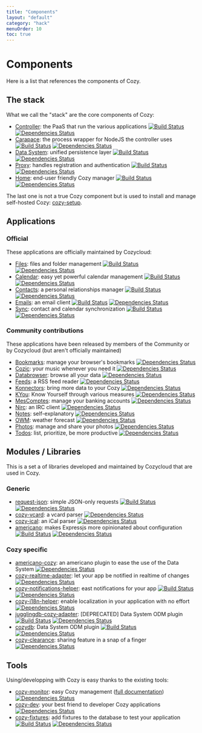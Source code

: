 ```yaml
---
title: "Components"
layout: "default"
category: "hack"
menuOrder: 10
toc: true
---
```


# Components

Here is a list that references the components of Cozy.

## The stack
What we call the "stack" are the core components of Cozy:

* [Controller](https://github.com/cozy/cozy-controller): the PaaS that run the various applications [![Build Status](https://travis-ci.org/cozy/cozy-controller.png?branch=master)](https://travis-ci.org/cozy/cozy-controller) [![Dependencies Status](https://david-dm.org/cozy/cozy-controller.png)](https://david-dm.org/cozy/cozy-controller)
* [Carapace](https://github.com/cozy/cozy-controller-carapace): the process wrapper for NodeJS the controller uses [![Build Status](https://travis-ci.org/cozy/cozy-controller-carapace.png?branch=master)](https://travis-ci.org/cozy/cozy-controller-carapace) [![Dependencies Status](https://david-dm.org/cozy/cozy-controller-carapace.png)](https://david-dm.org/cozy/cozy-controller-carapace)
* [Data System](https://github.com/cozy/cozy-data-system): unified persistence layer [![Build Status](https://travis-ci.org/cozy/cozy-data-system.png?branch=master)](https://travis-ci.org/cozy/cozy-data-system) [![Dependencies Status](https://david-dm.org/cozy/cozy-data-system.png)](https://david-dm.org/cozy/cozy-data-system)
* [Proxy](https://github.com/cozy/cozy-proxy): handles registration and authentication [![Build Status](https://travis-ci.org/cozy/cozy-proxy.png?branch=master)](https://travis-ci.org/cozy/cozy-proxy) [![Dependencies Status](https://david-dm.org/cozy/cozy-proxy.png)](https://david-dm.org/cozy/cozy-proxy)
* [Home](https://github.com/cozy/cozy-home): end-user friendly Cozy manager [![Build Status](https://travis-ci.org/cozy/cozy-home.png?branch=master)](https://travis-ci.org/cozy/cozy-home) [![Dependencies Status](https://david-dm.org/cozy/cozy-home.png)](https://david-dm.org/cozy/cozy-home)

The last one is not a true Cozy component but is used to install and manage self-hosted Cozy: [cozy-setup](https://github.com/cozy/cozy-setup).

## Applications

### Official
These applications are officially maintained by Cozycloud:

* [Files](https://github.com/cozy/cozy-files): files and folder management [![Build Status](https://travis-ci.org/cozy/cozy-files.png?branch=master)](https://travis-ci.org/cozy/cozy-files) [![Dependencies Status](https://david-dm.org/cozy/cozy-files.png)](https://david-dm.org/cozy/cozy-files)
* [Calendar](https://github.com/cozy/cozy-calendar): easy yet powerful calendar management [![Build Status](https://travis-ci.org/cozy/cozy-calendar.png?branch=master)](https://travis-ci.org/cozy/cozy-calendar) [![Dependencies Status](https://david-dm.org/cozy/cozy-calendar.png)](https://david-dm.org/cozy/cozy-calendar)
* [Contacts](https://github.com/cozy/cozy-contacts): a personal relationships manager [![Build Status](https://travis-ci.org/cozy/cozy-contacts.png?branch=master)](https://travis-ci.org/cozy/cozy-contacts) [![Dependencies Status](https://david-dm.org/cozy/cozy-contacts.png)](https://david-dm.org/cozy/cozy-contacts)
* [Emails](https://github.com/cozy/cozy-emails): an email client [![Build Status](https://travis-ci.org/cozy/cozy-emails.png?branch=master)](https://travis-ci.org/cozy/cozy-emails) [![Dependencies Status](https://david-dm.org/cozy/cozy-emails.png)](https://david-dm.org/cozy/cozy-emails)
* [Sync](https://github.com/cozy/cozy-sync): contact and calendar synchronization [![Build Status](https://travis-ci.org/cozy/cozy-sync.png?branch=master)](https://travis-ci.org/cozy/cozy-sync) [![Dependencies Status](https://david-dm.org/cozy/cozy-sync.png)](https://david-dm.org/cozy/cozy-sync)

### Community contributions
These applications have been released by members of the Community or by Cozycloud (but aren't officially maintained)

* [Bookmarks](https://github.com/Piour/cozy-bookmarks): manage your browser's bookmarks [![Dependencies Status](https://david-dm.org/Piour/cozy-bookmarks.png)](https://david-dm.org/Piour/cozy-bookmarks)
* [Cozic](https://github.com/rdubigny/cozy-music): your music whenever you need it [![Dependencies Status](https://david-dm.org/rdubigny/cozy-music.png)](https://david-dm.org/rdubigny/cozy-music)
* [Databrowser](https://github.com/n-a-n/cozy-databrowser): browse all your data [![Dependencies Status](https://david-dm.org/n-a-n/cozy-databrowser.png)](https://david-dm.org/n-a-n/cozy-databrowser)
* [Feeds](https://github.com/Piour/cozy-feeds): a RSS feed reader [![Dependencies Status](https://david-dm.org/Piour/cozy-feeds.png)](https://david-dm.org/Piour/cozy-feeds)
* [Konnectors](https://github.com/frankrousseau/konnectors): bring more data to your Cozy [![Dependencies Status](https://david-dm.org/frankrousseau/konnectors.png)](https://david-dm.org/frankrousseau/konnectors)
* [KYou](https://github.com/frankrousseau/kyou): Know Yourself through various measures [![Dependencies Status](https://david-dm.org/frankrousseau/kyou.png)](https://david-dm.org/frankrousseau/kyou)
* [MesComptes](https://github.com/seeker89/cozy-pfm): manage your banking accounts [![Dependencies Status](https://david-dm.org/seeker89/cozy-pfm.png)](https://david-dm.org/seeker89/cozy-pfm)
* [Nirc](https://github.com/frankrousseau/cozy-nirc): an IRC client [![Dependencies Status](https://david-dm.org/frankrousseau/cozy-nirc.png)](https://david-dm.org/frankrousseau/cozy-nirc)
* [Notes](https://github.com/cozy/cozy-notes): self-explanatory [![Dependencies Status](https://david-dm.org/cozy/cozy-notes.png)](https://david-dm.org/cozy/cozy-notes)
* [OWM](https://github.com/Piour/piour-cozy-owm): weather forecast [![Dependencies Status](https://david-dm.org/Piour/piour-cozy-owm.png)](https://david-dm.org/Piour/piour-cozy-owm)
* [Photos](https://github.com/cozy/cozy-photos): manage and share your photos [![Dependencies Status](https://david-dm.org/cozy/cozy-photos.png)](https://david-dm.org/cozy/cozy-photos)
* [Todos](https://github.com/cozy/cozy-todos): list, prioritize, be more productive [![Dependencies Status](https://david-dm.org/cozy/cozy-todos.png)](https://david-dm.org/cozy/cozy-todos)


## Modules / Libraries
This is a set a of libraries developed and maintained by Cozycloud that are used in Cozy.

### Generic
* [request-json](https://github.com/cozy/request-json): simple JSON-only requests [![Build Status](https://travis-ci.org/cozy/request-json.png?branch=master)](https://travis-ci.org/cozy/request-json) [![Dependencies Status](https://david-dm.org/cozy/request-json.png)](https://david-dm.org/cozy/request-json)
* [cozy-vcard](https://github.com/cozy/cozy-vcard): a vcard parser [![Dependencies Status](https://david-dm.org/cozy/cozy-vcard.png)](https://david-dm.org/cozy/cozy-vcard)
* [cozy-ical](https://github.com/cozy/cozy-ical): an iCal parser [![Dependencies Status](https://david-dm.org/cozy/cozy-ical.png)](https://david-dm.org/cozy/cozy-ical)
* [americano](https://github.com/cozy/americano): makes Expressjs more opinionated about configuration [![Build Status](https://travis-ci.org/cozy/americano.png?branch=master)](https://travis-ci.org/cozy/americano) [![Dependencies Status](https://david-dm.org/cozy/americano.png)](https://david-dm.org/cozy/americano)

### Cozy specific
* [americano-cozy](https://github.com/cozy/americano-cozy): an americano plugin to ease the use of the Data System [![Dependencies Status](https://david-dm.org/cozy/americano-cozy.png)](https://david-dm.org/cozy/americano-cozy)
* [cozy-realtime-adapter](https://github.com/cozy/cozy-realtime-adapter): let your app be notified in realtime of changes [![Dependencies Status](https://david-dm.org/cozy/cozy-realtime-adapter.png)](https://david-dm.org/cozy/cozy-realtime-adapter)
* [cozy-notifications-helper](https://github.com/cozy/cozy-notifications-helper): east notifications for your app [![Build Status](https://travis-ci.org/cozy/cozy-notifications-helper.png?branch=master)](https://travis-ci.org/cozy/cozy-notifications-helper) [![Dependencies Status](https://david-dm.org/cozy/cozy-notifications-helper.png)](https://david-dm.org/cozy/cozy-notifications-helper)
* [cozy-i18n-helper](https://github.com/cozy/cozy-i18n-helper): enable localization in your application with no effort [![Dependencies Status](https://david-dm.org/cozy/cozy-i18n-helper.png)](https://david-dm.org/cozy/cozy-i18n-helper)
* [jugglingdb-cozy-adapter](https://github.com/cozy/jugglingdb-cozy-adapter): [DEPRECATED] Data System ODM plugin [![Build Status](https://travis-ci.org/cozy/jugglingdb-cozy-adapter.png?branch=master)](https://travis-ci.org/cozy/jugglingdb-cozy-adapter) [![Dependencies Status](https://david-dm.org/cozy/jugglingdb-cozy-adapter.png)](https://david-dm.org/cozy/jugglingdb-cozy-adapter)
* [cozydb](https://github.com/aenario/cozydb): Data System ODM plugin [![Build Status](https://travis-ci.org/aenario/cozydb.png?branch=master)](https://travis-ci.org/aenario/cozydb) [![Dependencies Status](https://david-dm.org/aenario/cozydb.png)](https://david-dm.org/aenario/cozydb)
* [cozy-clearance](https://github.com/aenario/cozy-clearance): sharing feature in a snap of a finger [![Dependencies Status](https://david-dm.org/aenario/cozy-clearance.png)](https://david-dm.org/aenario/cozy-clearance)

## Tools
Using/developping with Cozy is easy thanks to the existing tools:

* [cozy-monitor](https://github.com/cozy/cozy-monitor): easy Cozy management ([full documentation](/host/manage.html)) [![Dependencies Status](https://david-dm.org/cozy/cozy-monitor.png)](https://david-dm.org/cozy/cozy-monitor)
* [cozy-dev](https://github.com/cozy/cozy-dev): your best friend to developer Cozy applications [![Dependencies Status](https://david-dm.org/cozy/cozy-dev.png)](https://david-dm.org/cozy/cozy-dev)
* [cozy-fixtures](https://github.com/cozy/cozy-fixtures): add fixtures to the database to test your application [![Build Status](https://travis-ci.org/cozy/cozy-fixtures.png?branch=master)](https://travis-ci.org/cozy/cozy-fixtures) [![Dependencies Status](https://david-dm.org/cozy/cozy-fixtures.png)](https://david-dm.org/cozy/cozy-fixtures)
